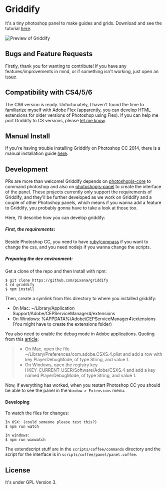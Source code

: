 # Griddify

It's a tiny photoshop panel to make guides and grids. Download and see the tutorial [here](http://gelobi.org/griddify).

![Preview of Griddify](https://github.com/pixana/griddify/raw/master/docs/images/preview.png)

## Bugs and Feature Requests

Firstly, thank you for wanting to contribute! If you have any features/improvements in mind, or if something isn't working, just open an [issue](./issues).

## Compatibility with CS4/5/6

The CS6 version is ready. Unfortunately, I haven't found the time to familiarize myself with Adobe Flex (apparently, you can develop HTML extensions for older versions of Photoshop using Flex). If you can help me port Griddify to CS versions, please [let me know](./issues/4).

## Manual Install

If you're having trouble installing Griddify on Photoshop CC 2014, there is a manual installation guide [here](./docs/manual-install.md).

## Development

PRs are more than welcome! Griddify depends on [photoshopjs-core](https://github.com/AriaMinaei/photoshopjs-core) to command photoshop and also on [photoshopjs-panel](https://github.com/AriaMinaei/photoshopjs-panel) to create the interface of the panel. These projects currently only support the requirements of Griddify, and they'll be further developed as we work on Griddify and a couple of other Photoshop panels, which means if you wanna add a feature to Griddify, you probably gonna have to take a look at those too.

Here, I'll describe how you can develop griddify:

##### First, the requirements:

Beside Photoshop CC, you need to have [ruby](https://www.ruby-lang.org)/[compass](http://compass-style.org) if you want to change the css, and you need nodejs if you wanna change the scripts.

##### Preparing the dev environment:

Get a clone of the repo and then install with npm:
```
$ git clone https://github.com/pixana/griddify
$ cd griddify
$ npm install
```

Then, create a symlink from this directory to where you installed griddify:
* On Mac: ~/Library/Application Support/Adobe/CEPServiceManager4/extensions
* On Windows: %APPDATA%\Adobe\CEPServiceManager4\extensions (You might have to create the extensions folder)

You also need to enable the debug mode in Adobe applications. Quoting from this [article](http://www.adobe.com/devnet/creativesuite/articles/a-short-guide-to-HTML5-extensions.html):

> * On Mac, open the file ~/Library/Preferences/com.adobe.CSXS.4.plist and add a row with key PlayerDebugMode, of type String, and value 1.
> * On Windows, open the registry key HKEY_CURRENT_USER/Software/Adobe/CSXS.4 and add a key named PlayerDebugMode, of type String, and value 1.

Now, if everything has worked, when you restart Photoshop CC you should be able to see the panel in the `Window > Extensions` menu.

#### Developing

To watch the files for changes:
```
In OSX: (could someone please test this?)
$ npm run watch

In windows:
$ npm run winwatch
```

The extendscript stuff are in the `scripts/coffee/commands` directory and the script for the interface is in `scripts/coffee/panel/panel.coffee`.

## License

It's under GPL Version 3.